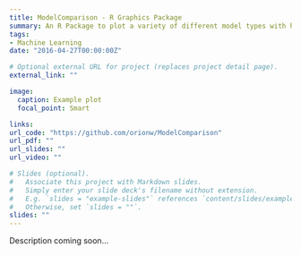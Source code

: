 ```yaml
---
title: ModelComparison - R Graphics Package
summary: An R Package to plot a variety of different model types with hyperparameter tuning
tags:
- Machine Learning
date: "2016-04-27T00:00:00Z"

# Optional external URL for project (replaces project detail page).
external_link: ""

image:
  caption: Example plot
  focal_point: Smart

links:
url_code: "https://github.com/orionw/ModelComparison"
url_pdf: ""
url_slides: ""
url_video: ""

# Slides (optional).
#   Associate this project with Markdown slides.
#   Simply enter your slide deck's filename without extension.
#   E.g. `slides = "example-slides"` references `content/slides/example-slides.md`.
#   Otherwise, set `slides = ""`.
slides: ""
---
```


Description coming soon...